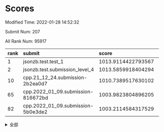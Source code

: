 # Scores

Modified Time: 2022-01-28 14:52:32

Submit Num: 207

All Rank Num: 95917

| rank |               submit               |       score        |       sigma        | pk_num |
| :--- | :--------------------------------- | :----------------- | :----------------- | :----- |
| 1    | jsonzb.test.test_1                 | 1013.9114422793567 | 0.8061695954249898 | 1854   |
| 2    | jsonzb.test.submission_level_4     | 1013.5859918404294 | 0.7838147309239941 | 1853   |
| 10   | cpp.21_12_24.submission-2b2ea0d7   | 1010.7389517630102 | 0.7551577714687793 | 1850   |
| 65   | cpp.2022_01_09.submission-816672bd | 1003.9823804896205 | 0.7129695525682813 | 1853   |
| 82   | cpp.2022_01_09.submission-5b0e3de2 | 1003.2114584317529 | 0.7056961903739793 | 1856   |


<details>
<summary>全部</summary>

| rank |                 submit                 |       score        |       sigma        | pk_num |
| :--- | :------------------------------------- | :----------------- | :----------------- | :----- |
| 1    | jsonzb.test.test_1                     | 1013.9114422793567 | 0.8061695954249898 | 1854   |
| 2    | jsonzb.test.submission_level_4         | 1013.5859918404294 | 0.7838147309239941 | 1853   |
| 3    | gobigger.level_3.submission_level_3_9  | 1011.8630665087412 | 0.7785965265913688 | 1852   |
| 4    | gobigger.level_3.submission_level_3_5  | 1011.5741329187525 | 0.783639864905408  | 1857   |
| 5    | gobigger.level_3.submission_level_3_27 | 1011.4331201721474 | 0.7451311052809155 | 1856   |
| 6    | gobigger.level_3.submission_level_3_31 | 1011.2092921544357 | 0.7768106125074438 | 1857   |
| 7    | gobigger.level_3.submission_level_3_13 | 1011.0965477978809 | 0.7546731969424209 | 1854   |
| 8    | gobigger.level_3.submission_level_3_39 | 1010.9328475212538 | 0.758846667148221  | 1850   |
| 9    | gobigger.level_3.submission_level_3_17 | 1010.8275186012061 | 0.776065180624221  | 1853   |
| 10   | cpp.21_12_24.submission-2b2ea0d7       | 1010.7389517630102 | 0.7551577714687793 | 1850   |
| 11   | gobigger.level_3.submission_level_3_2  | 1010.6257143774249 | 0.768054541944075  | 1852   |
| 12   | gobigger.level_3.submission_level_3_0  | 1010.4870587112748 | 0.7425060552090585 | 1853   |
| 13   | gobigger.level_3.submission_level_3_21 | 1010.4023569046838 | 0.7609193423323173 | 1855   |
| 14   | gobigger.level_3.submission_level_3_47 | 1010.3254211476811 | 0.7423020310862045 | 1861   |
| 15   | gobigger.level_3.submission_level_3_25 | 1010.277917220645  | 0.7636771848890748 | 1856   |
| 16   | gobigger.level_3.submission_level_3_37 | 1010.2633461107631 | 0.7709085495466557 | 1856   |
| 17   | gobigger.level_3.submission_level_3_32 | 1010.2541004682405 | 0.7637853675249435 | 1856   |
| 18   | gobigger.level_3.submission_level_3_34 | 1010.0521498617662 | 0.7917321597233725 | 1851   |
| 19   | gobigger.level_3.submission_level_3_11 | 1009.9334966776278 | 0.7581113260042455 | 1857   |
| 20   | gobigger.level_3.submission_level_3_42 | 1009.9231282850869 | 0.780648466518053  | 1852   |
| 21   | gobigger.level_3.submission_level_3_4  | 1009.8587972299879 | 0.7657151149757095 | 1855   |
| 22   | gobigger.level_3.submission_level_3_10 | 1009.8291728989067 | 0.733839433760898  | 1855   |
| 23   | gobigger.level_3.submission_level_3_18 | 1009.7947966755386 | 0.7652918557942892 | 1856   |
| 24   | gobigger.level_3.submission_level_3_6  | 1009.75901559624   | 0.7583931308237529 | 1857   |
| 25   | gobigger.level_3.submission_level_3_30 | 1009.7287407815617 | 0.7431726380333825 | 1854   |
| 26   | gobigger.level_3.submission_level_3_14 | 1009.7098408912873 | 0.765549121003827  | 1856   |
| 27   | gobigger.level_3.submission_level_3_8  | 1009.7065299187678 | 0.7589392880776136 | 1856   |
| 28   | gobigger.level_3.submission_level_3_28 | 1009.577860152263  | 0.7391908238956392 | 1857   |
| 29   | gobigger.level_3.submission_level_3_7  | 1009.5775931447472 | 0.7527157498846694 | 1850   |
| 30   | gobigger.level_3.submission_level_3_16 | 1009.5510121178967 | 0.7693880221742676 | 1849   |
| 31   | gobigger.level_3.submission_level_3_38 | 1009.5125707497886 | 0.7661111720709876 | 1854   |
| 32   | gobigger.level_3.submission_level_3_43 | 1009.496998898487  | 0.7508480884237687 | 1854   |
| 33   | gobigger.level_3.submission_level_3_20 | 1009.4593088023498 | 0.7444550819981596 | 1856   |
| 34   | gobigger.level_3.submission_level_3_3  | 1009.451649162565  | 0.7563155464559875 | 1850   |
| 35   | gobigger.level_3.submission_level_3_40 | 1009.4210509539631 | 0.7381069491759806 | 1859   |
| 36   | gobigger.level_3.submission_level_3_45 | 1009.3863336512561 | 0.7589336722163904 | 1848   |
| 37   | gobigger.level_3.submission_level_3_22 | 1009.358011037554  | 0.7433226435001179 | 1852   |
| 38   | gobigger.level_3.submission_level_3_29 | 1009.337037007401  | 0.7491143661609977 | 1854   |
| 39   | gobigger.level_3.submission_level_3_26 | 1009.2726946090895 | 0.7488057151458285 | 1851   |
| 40   | gobigger.level_3.submission_level_3_24 | 1009.2712939487049 | 0.7446758741471556 | 1858   |
| 41   | gobigger.level_3.submission_level_3_12 | 1009.2601077995175 | 0.7547076889388408 | 1858   |
| 42   | gobigger.level_3.submission_level_3_49 | 1009.2446899421524 | 0.7560814020933612 | 1854   |
| 43   | gobigger.level_3.submission_level_3_23 | 1009.1815067589158 | 0.7362433923777709 | 1858   |
| 44   | gobigger.level_3.submission_level_3_19 | 1009.0731605038198 | 0.7466362120123241 | 1851   |
| 45   | gobigger.level_3.submission_level_3_48 | 1009.0018364335203 | 0.7578050186158104 | 1852   |
| 46   | gobigger.level_3.submission_level_3_1  | 1008.971408255316  | 0.7404484735864038 | 1854   |
| 47   | gobigger.level_3.submission_level_3_36 | 1008.9639260072446 | 0.7462495115366125 | 1854   |
| 48   | gobigger.level_3.submission_level_3_15 | 1008.7412239298914 | 0.7443172324069869 | 1857   |
| 49   | gobigger.level_3.submission_level_3_41 | 1008.7147890892578 | 0.7583664645240954 | 1851   |
| 50   | gobigger.level_3.submission_level_3_35 | 1008.674257869521  | 0.7653076608244515 | 1860   |
| 51   | gobigger.level_3.submission_level_3_44 | 1008.6019407964762 | 0.7473612618020115 | 1854   |
| 52   | gobigger.level_3.submission_level_3_33 | 1007.9214983321859 | 0.7486145952701714 | 1852   |
| 53   | gobigger.level_3.submission_level_3_46 | 1007.8780968639117 | 0.7235728364401685 | 1855   |
| 54   | gobigger.level_1.submission_level_1_32 | 1005.5379998486345 | 0.726543874152112  | 1847   |
| 55   | gobigger.level_1.submission_level_1_5  | 1004.6771067944304 | 0.7136496895237255 | 1850   |
| 56   | gobigger.level_1.submission_level_1_0  | 1004.5547043100288 | 0.722627146629037  | 1855   |
| 57   | gobigger.level_1.submission_level_1_3  | 1004.5157947456229 | 0.712598150023324  | 1849   |
| 58   | gobigger.level_1.submission_level_1_21 | 1004.443312053033  | 0.7258543936790568 | 1856   |
| 59   | gobigger.level_1.submission_level_1_45 | 1004.2803905011857 | 0.7171313370801625 | 1852   |
| 60   | gobigger.level_1.submission_level_1_20 | 1004.2515667978155 | 0.7203626519926353 | 1857   |
| 61   | gobigger.level_1.submission_level_1_16 | 1004.218277462518  | 0.71427666119281   | 1851   |
| 62   | gobigger.level_1.submission_level_1_22 | 1004.1303591888823 | 0.7270629053917742 | 1854   |
| 63   | gobigger.level_1.submission_level_1_39 | 1004.1243840931537 | 0.727306243395213  | 1856   |
| 64   | gobigger.level_1.submission_level_1_13 | 1004.0491395857214 | 0.7089195714839064 | 1853   |
| 65   | cpp.2022_01_09.submission-816672bd     | 1003.9823804896205 | 0.7129695525682813 | 1853   |
| 66   | gobigger.level_1.submission_level_1_11 | 1003.9786793584301 | 0.7140362146135849 | 1852   |
| 67   | gobigger.level_1.submission_level_1_6  | 1003.8784260108067 | 0.7173944455931549 | 1849   |
| 68   | gobigger.level_1.submission_level_1_17 | 1003.8398118355833 | 0.71918227417498   | 1852   |
| 69   | gobigger.level_1.submission_level_1_24 | 1003.6963054476386 | 0.7153697489667311 | 1854   |
| 70   | gobigger.level_1.submission_level_1_7  | 1003.5344517313399 | 0.7145018765090206 | 1848   |
| 71   | gobigger.level_1.submission_level_1_49 | 1003.5012227079098 | 0.719939076152237  | 1860   |
| 72   | gobigger.level_1.submission_level_1_36 | 1003.4147772317617 | 0.7058798827889043 | 1854   |
| 73   | gobigger.level_1.submission_level_1_28 | 1003.3918075701997 | 0.716761970231563  | 1853   |
| 74   | gobigger.level_1.submission_level_1_34 | 1003.3671831599383 | 0.7042830330712386 | 1855   |
| 75   | gobigger.level_1.submission_level_1_18 | 1003.3509819810388 | 0.7227188076123353 | 1856   |
| 76   | gobigger.level_1.submission_level_1_42 | 1003.3348691413909 | 0.7197248331398056 | 1854   |
| 77   | gobigger.level_1.submission_level_1_44 | 1003.305878045084  | 0.7146801987661247 | 1854   |
| 78   | gobigger.level_1.submission_level_1_25 | 1003.2800919556333 | 0.7185293692382659 | 1851   |
| 79   | gobigger.level_1.submission_level_1_29 | 1003.2792212501316 | 0.714586077965703  | 1851   |
| 80   | gobigger.level_1.submission_level_1_48 | 1003.2417050208825 | 0.7259478529989508 | 1854   |
| 81   | gobigger.level_1.submission_level_1_2  | 1003.2353188664035 | 0.7177983321758203 | 1856   |
| 82   | cpp.2022_01_09.submission-5b0e3de2     | 1003.2114584317529 | 0.7056961903739793 | 1856   |
| 83   | gobigger.level_1.submission_level_1_15 | 1003.1584000014201 | 0.7070906677273308 | 1856   |
| 84   | gobigger.level_1.submission_level_1_1  | 1003.1510707617449 | 0.7134414676288647 | 1857   |
| 85   | gobigger.level_1.submission_level_1_27 | 1003.1339867901295 | 0.7111876925967612 | 1853   |
| 86   | gobigger.level_1.submission_level_1_9  | 1003.0835449302543 | 0.7149613961654314 | 1848   |
| 87   | gobigger.level_1.submission_level_1_10 | 1003.072799309245  | 0.726196601076977  | 1851   |
| 88   | gobigger.level_1.submission_level_1_33 | 1003.0228494197838 | 0.709026854249201  | 1849   |
| 89   | gobigger.level_1.submission_level_1_46 | 1002.9812017655687 | 0.7052363031284794 | 1847   |
| 90   | gobigger.level_1.submission_level_1_8  | 1002.9303225201597 | 0.718694345476131  | 1853   |
| 91   | gobigger.level_1.submission_level_1_41 | 1002.8020452911848 | 0.7194674364050511 | 1857   |
| 92   | gobigger.level_1.submission_level_1_12 | 1002.7563754114425 | 0.7117586626405532 | 1850   |
| 93   | gobigger.level_1.submission_level_1_35 | 1002.7216630432632 | 0.7158049042551614 | 1858   |
| 94   | gobigger.level_1.submission_level_1_31 | 1002.5892252065105 | 0.7183134477107571 | 1853   |
| 95   | gobigger.level_1.submission_level_1_40 | 1002.5794644172142 | 0.707233811510534  | 1855   |
| 96   | gobigger.level_1.submission_level_1_19 | 1002.5600229251056 | 0.7114824495275217 | 1856   |
| 97   | gobigger.level_1.submission_level_1_43 | 1002.5522475393601 | 0.7184931668398378 | 1852   |
| 98   | gobigger.level_1.submission_level_1_26 | 1002.5022286073437 | 0.7173618434496659 | 1852   |
| 99   | gobigger.level_1.submission_level_1_4  | 1002.42266482859   | 0.716024160249833  | 1857   |
| 100  | gobigger.level_1.submission_level_1_30 | 1002.3974826537748 | 0.7076970122732236 | 1852   |
| 101  | gobigger.level_1.submission_level_1_37 | 1002.3448788282801 | 0.7187978869123716 | 1851   |
| 102  | gobigger.level_1.submission_level_1_14 | 1002.3049380299217 | 0.7149652573139823 | 1847   |
| 103  | gobigger.level_1.submission_level_1_47 | 1002.0977916673136 | 0.7098522006624121 | 1856   |
| 104  | gobigger.level_1.submission_level_1_23 | 1002.0627481887263 | 0.7163181979368842 | 1852   |
| 105  | gobigger.level_1.submission_level_1_38 | 1001.7901520627096 | 0.7112898780003358 | 1851   |
| 106  | gobigger.random.submission_random_28   | 998.022907969635   | 0.7050285294947477 | 1853   |
| 107  | gobigger.random.submission_random_37   | 997.2929056721812  | 0.7137816460111188 | 1856   |
| 108  | gobigger.random.submission_random_18   | 997.2410384999262  | 0.7096472130230881 | 1852   |
| 109  | gobigger.random.submission_random_14   | 997.1623614184095  | 0.7045734759084082 | 1852   |
| 110  | gobigger.random.submission_random_10   | 997.0655611286727  | 0.7100502750471772 | 1857   |
| 111  | gobigger.random.submission_random_39   | 997.0466512381818  | 0.7084624231733736 | 1856   |
| 112  | gobigger.random.submission_random_45   | 997.0412533553036  | 0.7088465951247283 | 1857   |
| 113  | gobigger.random.submission_random_27   | 996.8061122611474  | 0.7145310950333058 | 1852   |
| 114  | gobigger.random.submission_random_9    | 996.7720123139248  | 0.7174331059602072 | 1851   |
| 115  | gobigger.random.submission_random_6    | 996.7340713477583  | 0.7059536627443453 | 1855   |
| 116  | gobigger.random.submission_random_48   | 996.6644832638758  | 0.7096946697770817 | 1854   |
| 117  | gobigger.random.submission_random_29   | 996.5944691612563  | 0.727245554913277  | 1851   |
| 118  | gobigger.random.submission_random_30   | 996.5907080028642  | 0.7145532433668401 | 1851   |
| 119  | gobigger.random.submission_random_0    | 996.5388323100241  | 0.7018867528896457 | 1857   |
| 120  | gobigger.random.submission_random_34   | 996.48224183577    | 0.7046340090921778 | 1857   |
| 121  | gobigger.random.submission_random_5    | 996.442739799048   | 0.7200718602224949 | 1855   |
| 122  | gobigger.random.submission_random_11   | 996.374493606035   | 0.7095189054833145 | 1855   |
| 123  | gobigger.random.submission_random_23   | 996.2468813561056  | 0.7173876406924896 | 1850   |
| 124  | gobigger.random.submission_random_21   | 996.2035901940278  | 0.711976778444382  | 1852   |
| 125  | gobigger.random.submission_random_38   | 996.1628500415547  | 0.7008656362545103 | 1851   |
| 126  | gobigger.random.submission_random_16   | 996.1555316793714  | 0.7131061419100838 | 1852   |
| 127  | gobigger.random.submission_random_17   | 996.1418766001026  | 0.7150229349563365 | 1855   |
| 128  | gobigger.random.submission_random_46   | 996.0826584270593  | 0.7279184811906666 | 1853   |
| 129  | gobigger.random.submission_random_12   | 996.0739567763352  | 0.7030718177835766 | 1849   |
| 130  | gobigger.random.submission_random_40   | 996.0290960470369  | 0.7101167657753792 | 1859   |
| 131  | gobigger.random.submission_random_41   | 995.9899626530736  | 0.7052740907516162 | 1849   |
| 132  | gobigger.random.submission_random_36   | 995.9885254518688  | 0.7085995293397149 | 1855   |
| 133  | gobigger.random.submission_random_19   | 995.8837340068616  | 0.7189201228721389 | 1848   |
| 134  | gobigger.random.submission_random_49   | 995.88332072015    | 0.7136010171071917 | 1856   |
| 135  | gobigger.random.submission_random_26   | 995.6389242626834  | 0.7011311322143273 | 1852   |
| 136  | gobigger.random.submission_random_43   | 995.6177206324464  | 0.7068990755622756 | 1853   |
| 137  | gobigger.random.submission_random_2    | 995.6052289348243  | 0.7038625041350164 | 1853   |
| 138  | gobigger.random.submission_random_33   | 995.5577030143188  | 0.7143243308949556 | 1851   |
| 139  | gobigger.random.submission_random_44   | 995.5531421388935  | 0.7179460358049368 | 1853   |
| 140  | gobigger.random.submission_random_32   | 995.5448318164514  | 0.7220499561346992 | 1850   |
| 141  | gobigger.random.submission_random_8    | 995.5082346432617  | 0.7147274967356875 | 1851   |
| 142  | gobigger.random.submission_random_25   | 995.4771251260235  | 0.7165016728207244 | 1855   |
| 143  | gobigger.random.submission_random_7    | 995.4615896416605  | 0.7212935050266193 | 1856   |
| 144  | gobigger.random.submission_random_31   | 995.401541178112   | 0.708957953552146  | 1855   |
| 145  | gobigger.random.submission_random_24   | 995.3536568027938  | 0.7188961369504466 | 1855   |
| 146  | gobigger.random.submission_random_22   | 995.3308101881981  | 0.7182474425322438 | 1857   |
| 147  | gobigger.random.submission_random_35   | 995.3089437974319  | 0.7149768653878075 | 1857   |
| 148  | gobigger.random.submission_random_1    | 995.2519298980515  | 0.700114759102014  | 1851   |
| 149  | gobigger.random.submission_random_42   | 995.2191681552639  | 0.7010050812920751 | 1854   |
| 150  | gobigger.random.submission_random_4    | 995.2109962548957  | 0.7241167092189043 | 1857   |
| 151  | gobigger.random.submission_random_15   | 995.1028390211418  | 0.7270912617935658 | 1849   |
| 152  | gobigger.random.submission_random_13   | 995.0427846451256  | 0.7209394192360367 | 1856   |
| 153  | gobigger.random.submission_random_47   | 994.826162309653   | 0.7165739874217874 | 1854   |
| 154  | gobigger.random.submission_random_20   | 994.6009922832943  | 0.715707913948032  | 1857   |
| 155  | gobigger.random.submission_random_3    | 994.5832800245125  | 0.7078335246433688 | 1851   |
| 156  | gobigger.level_2.submission_level_2_25 | 993.994539656453   | 0.7314033077590751 | 1858   |
| 157  | gobigger.level_2.submission_level_2_40 | 993.6142516206929  | 0.7275199911457909 | 1857   |
| 158  | gobigger.level_2.submission_level_2_32 | 993.5205835503257  | 0.7395927082963505 | 1857   |
| 159  | gobigger.level_2.submission_level_2_46 | 993.5174149677606  | 0.7357116761476934 | 1853   |
| 160  | gobigger.level_2.submission_level_2_23 | 993.3339038643786  | 0.7361684472770426 | 1849   |
| 161  | gobigger.level_2.submission_level_2_48 | 993.2473313929488  | 0.7601661732982763 | 1861   |
| 162  | gobigger.level_2.submission_level_2_22 | 993.2187379091615  | 0.7247253982157756 | 1856   |
| 163  | gobigger.level_2.submission_level_2_10 | 993.1834723288819  | 0.7502531491028206 | 1855   |
| 164  | gobigger.level_2.submission_level_2_19 | 993.1174319070452  | 0.7454779128172764 | 1853   |
| 165  | gobigger.level_2.submission_level_2_26 | 992.9309454863943  | 0.7321451198208364 | 1853   |
| 166  | gobigger.level_2.submission_level_2_17 | 992.9036166475673  | 0.7325534733211599 | 1853   |
| 167  | gobigger.level_2.submission_level_2_3  | 992.8565411542531  | 0.7393421987708424 | 1854   |
| 168  | gobigger.level_2.submission_level_2_36 | 992.8198571895946  | 0.7525402602044896 | 1855   |
| 169  | gobigger.level_2.submission_level_2_0  | 992.7574610892264  | 0.7455573838521182 | 1852   |
| 170  | gobigger.level_2.submission_level_2_15 | 992.7162221252495  | 0.776168464615056  | 1849   |
| 171  | gobigger.level_2.submission_level_2_6  | 992.6393886393163  | 0.7564431568056312 | 1853   |
| 172  | gobigger.level_2.submission_level_2_1  | 992.633256697861   | 0.7465920025540791 | 1856   |
| 173  | gobigger.level_2.submission_level_2_34 | 992.6287974887606  | 0.7683877145756632 | 1857   |
| 174  | gobigger.level_2.submission_level_2_31 | 992.4589974017655  | 0.7330643939406563 | 1853   |
| 175  | gobigger.level_2.submission_level_2_29 | 992.2527462900351  | 0.737995911130523  | 1852   |
| 176  | gobigger.level_2.submission_level_2_4  | 992.2386156158954  | 0.7467805049356918 | 1852   |
| 177  | gobigger.level_2.submission_level_2_27 | 992.209613738279   | 0.7339415128344167 | 1857   |
| 178  | gobigger.level_2.submission_level_2_2  | 992.1636316161237  | 0.7355005466139856 | 1853   |
| 179  | gobigger.level_2.submission_level_2_30 | 992.1023127999417  | 0.7475098273110271 | 1853   |
| 180  | gobigger.level_2.submission_level_2_9  | 992.0816439088326  | 0.7319322993843713 | 1850   |
| 181  | gobigger.level_2.submission_level_2_35 | 991.9656141367766  | 0.7380950108685064 | 1854   |
| 182  | gobigger.level_2.submission_level_2_16 | 991.9599326327418  | 0.7462302400137066 | 1853   |
| 183  | gobigger.level_2.submission_level_2_37 | 991.9168619156675  | 0.7440692838819795 | 1851   |
| 184  | gobigger.level_2.submission_level_2_39 | 991.8794423549766  | 0.7472899766576304 | 1853   |
| 185  | gobigger.level_2.submission_level_2_8  | 991.8608264425216  | 0.7575549101362399 | 1863   |
| 186  | gobigger.level_2.submission_level_2_49 | 991.8569226433908  | 0.7717127921247415 | 1851   |
| 187  | gobigger.level_2.submission_level_2_33 | 991.6336292220814  | 0.7451152536220911 | 1847   |
| 188  | gobigger.level_2.submission_level_2_14 | 991.6066165390608  | 0.7629472302191235 | 1854   |
| 189  | gobigger.level_2.submission_level_2_38 | 991.6013261245846  | 0.7498049461642753 | 1850   |
| 190  | gobigger.level_2.submission_level_2_18 | 991.5830257944613  | 0.7446405001488594 | 1850   |
| 191  | gobigger.level_2.submission_level_2_41 | 991.5292463974278  | 0.7684047335796574 | 1851   |
| 192  | gobigger.level_2.submission_level_2_21 | 991.4942396216187  | 0.7563190232499087 | 1852   |
| 193  | gobigger.level_2.submission_level_2_43 | 991.4803600616045  | 0.7431880338452017 | 1852   |
| 194  | gobigger.level_2.submission_level_2_42 | 991.340169336859   | 0.7645714906833648 | 1854   |
| 195  | gobigger.level_2.submission_level_2_12 | 991.3062199875633  | 0.7776508963190945 | 1856   |
| 196  | gobigger.level_2.submission_level_2_13 | 991.2572281215719  | 0.7624390881203911 | 1853   |
| 197  | gobigger.level_2.submission_level_2_45 | 991.0506483147744  | 0.7466203515685629 | 1850   |
| 198  | gobigger.level_2.submission_level_2_24 | 991.0097788962091  | 0.7715082533223881 | 1851   |
| 199  | gobigger.level_2.submission_level_2_28 | 990.9854583026646  | 0.7527331856401116 | 1851   |
| 200  | gobigger.level_2.submission_level_2_44 | 990.768682989832   | 0.7529772878568206 | 1854   |
| 201  | gobigger.level_2.submission_level_2_20 | 990.6502811647697  | 0.7749087047730535 | 1853   |
| 202  | gobigger.level_2.submission_level_2_5  | 990.6132571097696  | 0.7499832760645806 | 1853   |
| 203  | gobigger.level_2.submission_level_2_7  | 990.546003812613   | 0.7532055671205823 | 1847   |
| 204  | gobigger.level_2.submission_level_2_11 | 990.0031525452338  | 0.778655837508736  | 1846   |
| 205  | gobigger.level_2.submission_level_2_47 | 989.7176227340336  | 0.7797897314397414 | 1852   |
| 206  | gobigger.none.submission_none_1        | 977.3952310312519  | 1.218290365095873  | 1857   |
| 207  | gobigger.none.submission_none_0        | 976.397351605764   | 1.3376639938585582 | 1854   |

</details>